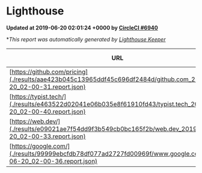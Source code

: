 
# Lighthouse

**Updated at 2019-06-20 02:01:24 +0000 by [CircleCI #6940](https://circleci.com/gh/ItinerisLtd/lighthouse-keeper-example/6940)**

**This report was automatically generated by [Lighthouse Keeper](https://github.com/itinerisltd/lighthouse-keeper)*

| URL | Performance | Accessibility | Best Practices | SEO | PWA | Updated At |
| --- | --- | --- | --- | --- | --- | --- |
| [https://github.com/pricing](./results/aae423b045c13965ddf45c696df2484d/github.com_2019-06-20_02-00-31.report.json) | 0.83 | 0.93 | 0.93 | 0.92 | 0.56 | 2019-06-20T02:00:31.623Z |
| [https://typist.tech/](./results/e463522d02041e06b035e8f61910fd43/typist.tech_2019-06-20_02-00-40.report.json) | 1 |  |  |  |  | 2019-06-20T02:00:40.636Z |
| [https://web.dev/](./results/e09021ae7f54dd9f3b549cb0bc165f2b/web.dev_2019-06-20_02-00-33.report.json) | 0.9 | 0.9 | 1 | 0.97 | 1 | 2019-06-20T02:00:33.610Z |
| [https://google.com/](./results/99999ebcfdb78df077ad2727fd00969f/www.google.com_2019-06-20_02-00-36.report.json) | 0.94 | 0.86 | 0.93 | 0.83 | 0.56 | 2019-06-20T02:00:36.271Z |
